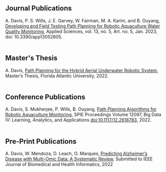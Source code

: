 ## Journal Publications

A. Davis, P. S. Wills, J. E. Garvey, W. Fairman, M. A. Karim, and B. Ouyang, [Developing and Field Testing Path Planning for Robotic Aquaculture Water Quality Monitoring](https://www.mdpi.com/2076-3417/13/5/2805), Applied Sciences, vol. 13, no. 5, Art. no. 5, Jan. 2023, doi: 10.3390/app13052805.
<br/><br/>

## Master's Thesis

A. Davis, [Path Planning for the Hybrid Aerial Underwater Robotic System](https://raw.githubusercontent.com/tonydavis629/personal-site/main/src/data/publications/thesis.pdf), Master’s Thesis, Florida Atlantic University, 2022.
<br/><br/>

## Conference Publications

A. Davis, S. Mukherjee, P. Wills, B. Ouyang, [Path Planning Algorithms for Robotic Aquaculture Monitoring](https://arxiv.org/abs/2204.09753), SPIE Proceedings Volume 12097, Big Data IV: Learning, Analytics, and Applications [doi:10.1117/12.2618783](https://www.spiedigitallibrary.org/conference-proceedings-of-spie/12097/120970K/Path-planning-algorithms-for-robotic-aquaculture-monitoring/10.1117/12.2618783.short), 2022.
<br/><br/>

## Pre-Print Publications

A. Davis, W. Mendoza, D. Leach, O. Marques, [Predicting Alzheimer’s Disease with Multi-Omic Data: A Systematic Review](https://www.medrxiv.org/content/10.1101/2022.11.25.22282770v1), Submitted to IEEE Journal of Biomedical and Health Informatics, 2022
<br/><br/>

